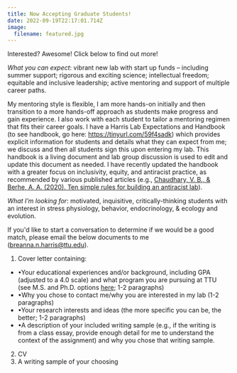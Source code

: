 ```yaml
---
title: Now Accepting Graduate Students!
date: 2022-09-19T22:17:01.714Z
image:
  filename: featured.jpg
---
```

I﻿nterested? Awesome! Click below to find out more!

<!--more-->

<!--StartFragment-->

*What you can expect*: vibrant new lab with start up funds – including summer support; rigorous and exciting science; intellectual freedom; equitable and inclusive leadership; active mentoring and support of multiple career paths.

<!--StartFragment-->

My mentoring style is flexible, I am more hands-on initially and then transition to a more hands-off approach as students make progress and gain experience. I also work with each student to tailor a mentoring regimen that fits their career goals. I have a Harris Lab Expectations and Handbook (to see handbook, go here: <https://tinyurl.com/59f4sadk>) which provides explicit information for students and details what they can expect from me; we discuss and then all students sign this upon entering my lab. This handbook is a living document and lab group discussion is used to edit and update this document as needed. I have recently updated the handbook with a greater focus on inclusivity, equity, and antiracist practice, as recommended by various published articles (e.g., [Chaudhary, V. B., & Berhe, A. A. (2020). Ten simple rules for building an antiracist lab](https://journals.plos.org/ploscompbiol/article?id=10.1371/journal.pcbi.1008210)).

<!--EndFragment-->

*What I’m looking for*: motivated, inquisitive, critically-thinking students with an interest in stress physiology, behavior, endocrinology, & ecology and evolution.

<!--EndFragment-->

<!--StartFragment-->

I﻿f you'd like to start a conversation to determine if we would be a good match, please email the below documents to me (breanna.n.harris@ttu.edu). 

1. Cover letter containing:

* •Your educational experiences and/or background, including GPA (adjusted to a 4.0 scale) and what program you are pursuing at TTU (see M.S. and Ph.D. options [here](https://www.depts.ttu.edu/biology/academics/graduate/programs/); 1-2 paragraphs)
* •Why you chose to contact me/why you are interested in my lab (1-2 paragraphs)
* •Your research interests and ideas (the more specific you can be, the better; 1-2 paragraphs)
* •A description of your included writing sample (e.g., if the writing is from a class essay, provide enough detail for me to understand the context of the assignment) and why you chose that writing sample.

2. CV
3. A writing sample of your choosing

<!--EndFragment-->